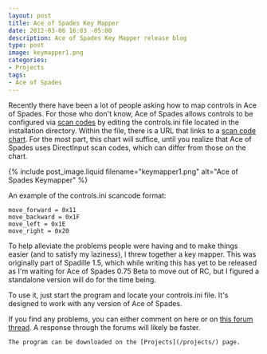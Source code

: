 ```yaml
---
layout: post
title: Ace of Spades Key Mapper
date: 2012-03-06 16:03 -05:00
description: Ace of Spades Key Mapper release blog
type: post
image: keymapper1.png
categories:
- Projects
tags:
- Ace of Spades
---
```


Recently there have been a lot of people asking how to map controls in Ace of Spades. For those who don't know, Ace of Spades allows controls to be configured via [scan codes](http://en.wikipedia.org/wiki/Scancode) by editing the controls.ini file located in the installation directory. Within the file, there is a URL that links to a [scan code chart](http://www.ee.bgu.ac.il/~microlab/MicroLab/Labs/ScanCodes.htm). For the most part, this chart will suffice, until you realize that Ace of Spades uses DirectInput scan codes, which can differ from those on the chart.

{% include post_image.liquid filename="keymapper1.png" alt="Ace of Spades Keymapper" %}

An example of the controls.ini scancode format:

    move_forward = 0x11
    move_backward = 0x1F
    move_left = 0x1E
    move_right = 0x20

To help alleviate the problems people were having and to make things easier (and to satisfy my laziness), I threw together a key mapper. This was originally part of Spadille 1.5, which while writing this has yet to be released as I'm waiting for Ace of Spades 0.75 Beta to move out of RC, but I figured a standalone version will do for the time being.

To use it, just start the program and locate your controls.ini file. It's designed to work with any version of Ace of Spades.

If you find any problems, you can either comment on here or on [this forum thread](http://ace-spades.com/forums/viewtopic.php?f=75&t=3581). A response through the forums will likely be faster.

	The program can be downloaded on the [Projects](/projects/) page.